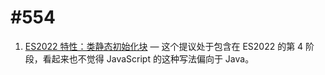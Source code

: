 # #554

1. [ES2022 特性：类静态初始化块](./ES2022_Feature_Class_Static_Initialization_Blocks.md) — 这个提议处于包含在 ES2022 的第 4 阶段，看起来也不觉得 JavaScript 的这种写法偏向于 Java。
